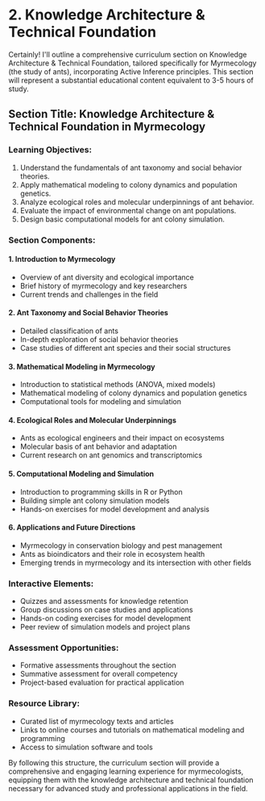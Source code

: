 # 2. Knowledge Architecture & Technical Foundation

Certainly! I'll outline a comprehensive curriculum section on Knowledge Architecture & Technical Foundation, tailored specifically for Myrmecology (the study of ants), incorporating Active Inference principles. This section will represent a substantial educational content equivalent to 3-5 hours of study.

## Section Title: Knowledge Architecture & Technical Foundation in Myrmecology

### Learning Objectives:
1. Understand the fundamentals of ant taxonomy and social behavior theories.
2. Apply mathematical modeling to colony dynamics and population genetics.
3. Analyze ecological roles and molecular underpinnings of ant behavior.
4. Evaluate the impact of environmental change on ant populations.
5. Design basic computational models for ant colony simulation.

### Section Components:

#### 1. Introduction to Myrmecology
- Overview of ant diversity and ecological importance
- Brief history of myrmecology and key researchers
- Current trends and challenges in the field

#### 2. Ant Taxonomy and Social Behavior Theories
- Detailed classification of ants
- In-depth exploration of social behavior theories
- Case studies of different ant species and their social structures

#### 3. Mathematical Modeling in Myrmecology
- Introduction to statistical methods (ANOVA, mixed models)
- Mathematical modeling of colony dynamics and population genetics
- Computational tools for modeling and simulation

#### 4. Ecological Roles and Molecular Underpinnings
- Ants as ecological engineers and their impact on ecosystems
- Molecular basis of ant behavior and adaptation
- Current research on ant genomics and transcriptomics

#### 5. Computational Modeling and Simulation
- Introduction to programming skills in R or Python
- Building simple ant colony simulation models
- Hands-on exercises for model development and analysis

#### 6. Applications and Future Directions
- Myrmecology in conservation biology and pest management
- Ants as bioindicators and their role in ecosystem health
- Emerging trends in myrmecology and its intersection with other fields

### Interactive Elements:
- Quizzes and assessments for knowledge retention
- Group discussions on case studies and applications
- Hands-on coding exercises for model development
- Peer review of simulation models and project plans

### Assessment Opportunities:
- Formative assessments throughout the section
- Summative assessment for overall competency
- Project-based evaluation for practical application

### Resource Library:
- Curated list of myrmecology texts and articles
- Links to online courses and tutorials on mathematical modeling and programming
- Access to simulation software and tools

By following this structure, the curriculum section will provide a comprehensive and engaging learning experience for myrmecologists, equipping them with the knowledge architecture and technical foundation necessary for advanced study and professional applications in the field.